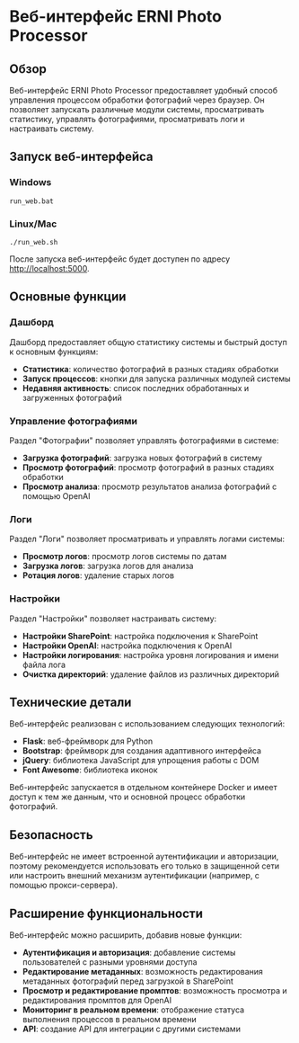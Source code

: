 # Веб-интерфейс ERNI Photo Processor

## Обзор

Веб-интерфейс ERNI Photo Processor предоставляет удобный способ управления процессом обработки фотографий через браузер. Он позволяет запускать различные модули системы, просматривать статистику, управлять фотографиями, просматривать логи и настраивать систему.

## Запуск веб-интерфейса

### Windows

```
run_web.bat
```

### Linux/Mac

```
./run_web.sh
```

После запуска веб-интерфейс будет доступен по адресу [http://localhost:5000](http://localhost:5000).

## Основные функции

### Дашборд

Дашборд предоставляет общую статистику системы и быстрый доступ к основным функциям:

- **Статистика**: количество фотографий в разных стадиях обработки
- **Запуск процессов**: кнопки для запуска различных модулей системы
- **Недавняя активность**: список последних обработанных и загруженных фотографий

### Управление фотографиями

Раздел "Фотографии" позволяет управлять фотографиями в системе:

- **Загрузка фотографий**: загрузка новых фотографий в систему
- **Просмотр фотографий**: просмотр фотографий в разных стадиях обработки
- **Просмотр анализа**: просмотр результатов анализа фотографий с помощью OpenAI

### Логи

Раздел "Логи" позволяет просматривать и управлять логами системы:

- **Просмотр логов**: просмотр логов системы по датам
- **Загрузка логов**: загрузка логов для анализа
- **Ротация логов**: удаление старых логов

### Настройки

Раздел "Настройки" позволяет настраивать систему:

- **Настройки SharePoint**: настройка подключения к SharePoint
- **Настройки OpenAI**: настройка подключения к OpenAI
- **Настройки логирования**: настройка уровня логирования и имени файла лога
- **Очистка директорий**: удаление файлов из различных директорий

## Технические детали

Веб-интерфейс реализован с использованием следующих технологий:

- **Flask**: веб-фреймворк для Python
- **Bootstrap**: фреймворк для создания адаптивного интерфейса
- **jQuery**: библиотека JavaScript для упрощения работы с DOM
- **Font Awesome**: библиотека иконок

Веб-интерфейс запускается в отдельном контейнере Docker и имеет доступ к тем же данным, что и основной процесс обработки фотографий.

## Безопасность

Веб-интерфейс не имеет встроенной аутентификации и авторизации, поэтому рекомендуется использовать его только в защищенной сети или настроить внешний механизм аутентификации (например, с помощью прокси-сервера).

## Расширение функциональности

Веб-интерфейс можно расширить, добавив новые функции:

- **Аутентификация и авторизация**: добавление системы пользователей с разными уровнями доступа
- **Редактирование метаданных**: возможность редактирования метаданных фотографий перед загрузкой в SharePoint
- **Просмотр и редактирование промптов**: возможность просмотра и редактирования промптов для OpenAI
- **Мониторинг в реальном времени**: отображение статуса выполнения процессов в реальном времени
- **API**: создание API для интеграции с другими системами
